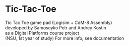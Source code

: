 # Tic-Tac-Toe
Tic Tac Toe game pad (Logisim + CdM-8 Assembly)  
developed by Samoseyko Petr and Andrey Kostin  
as a Digital Platforms course project  
(NSU, 1st year of study)
For more info, see documentation  

